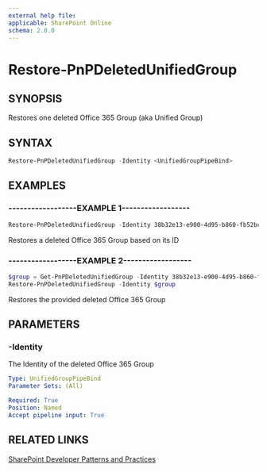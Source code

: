 ```yaml
---
external help file:
applicable: SharePoint Online
schema: 2.0.0
---
```

# Restore-PnPDeletedUnifiedGroup

## SYNOPSIS
Restores one deleted Office 365 Group (aka Unified Group)

## SYNTAX 

```powershell
Restore-PnPDeletedUnifiedGroup -Identity <UnifiedGroupPipeBind>
```

## EXAMPLES

### ------------------EXAMPLE 1------------------
```powershell
Restore-PnPDeletedUnifiedGroup -Identity 38b32e13-e900-4d95-b860-fb52bc07ca7f
```

Restores a deleted Office 365 Group based on its ID

### ------------------EXAMPLE 2------------------
```powershell
$group = Get-PnPDeletedUnifiedGroup -Identity 38b32e13-e900-4d95-b860-fb52bc07ca7f
Restore-PnPDeletedUnifiedGroup -Identity $group
```

Restores the provided deleted Office 365 Group

## PARAMETERS

### -Identity
The Identity of the deleted Office 365 Group

```yaml
Type: UnifiedGroupPipeBind
Parameter Sets: (All)

Required: True
Position: Named
Accept pipeline input: True
```

## RELATED LINKS

[SharePoint Developer Patterns and Practices](https://aka.ms/sppnp)